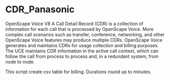 # CDR_Panasonic
OpenScape Voice V8
A Call Detail Record (CDR) is a collection of information for each call that is
processed by OpenScape Voice. More complex call scenarios such as transfer,
conference, networking, and other OpenScape Voice features may produce
multiple CDRs.
OpenScape Voice generates and maintains CDRs for usage collection and billing
purposes. The UCE maintains CDR information in the active call context, which
can follow the call from process to process and, in a redundant system, from node
to node.

This script create csv table for billing. Durations round up to minutes.
